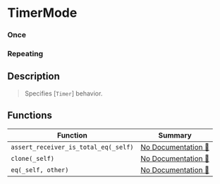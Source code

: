 # TimerMode

### Once

### Repeating

## Description

>  Specifies [`Timer`] behavior.

## Functions

| Function | Summary |
| --- | --- |
| `assert_receiver_is_total_eq(_self)` | [No Documentation 🚧](./timermode/assert_receiver_is_total_eq.md) |
| `clone(_self)` | [No Documentation 🚧](./timermode/clone.md) |
| `eq(_self, other)` | [No Documentation 🚧](./timermode/eq.md) |